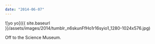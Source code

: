 ```yaml
---
date: "2014-06-07"
---
```


![yo yo]({{ site.baseurl }}/assets/images/2014/tumblr_n6skunFfHo1r16syio1_1280-1024x576.jpg)

Off to the Science Museum.
